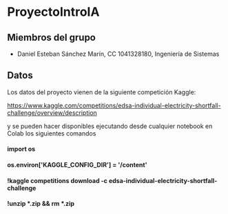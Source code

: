 # ProyectoIntroIA

## Miembros del grupo

- Daniel Esteban Sánchez Marín, CC 1041328180, Ingeniería de Sistemas

## Datos
Los datos del proyecto vienen de la siguiente competición Kaggle:

https://www.kaggle.com/competitions/edsa-individual-electricity-shortfall-challenge/overview/description

y se pueden hacer disponibles ejecutando desde cualquier notebook en Colab los siguientes comandos

#### import os
#### os.environ['KAGGLE_CONFIG_DIR'] = '/content'

#### !kaggle competitions download -c edsa-individual-electricity-shortfall-challenge

#### !unzip \*.zip && rm *.zip
